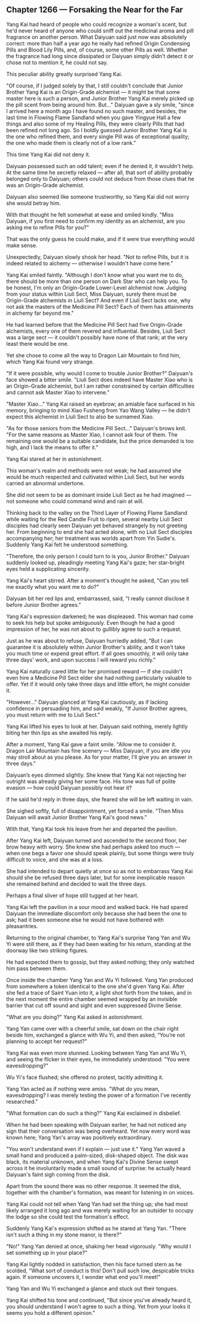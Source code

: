 ## Chapter 1266 — Forsaking the Near for the Far

Yang Kai had heard of people who could recognize a woman's scent, but he'd never heard of anyone who could sniff out the medicinal aroma and pill fragrance on another person. What Daiyuan said just now was absolutely correct: more than half a year ago he really had refined Origin Condensing Pills and Blood Lily Pills, and, of course, some other Pills as well. Whether the fragrance had long since dissipated or Daiyuan simply didn't detect it or chose not to mention it, he could not say.

This peculiar ability greatly surprised Yang Kai.

"Of course, if I judged solely by that, I still couldn't conclude that Junior Brother Yang Kai is an Origin-Grade alchemist — it might be that some master here is such a person, and Junior Brother Yang Kai merely picked up the pill scent from being around him. But..." Daiyuan gave a sly smile, "since I arrived here a month ago I have found no such master, and besides, the last time in Flowing Flame Sandland when you gave Yingyue Hall a few things and also some of my Healing Pills, they were clearly Pills that had been refined not long ago. So I boldly guessed Junior Brother Yang Kai is the one who refined them, and every single Pill was of exceptional quality; the one who made them is clearly not of a low rank."

This time Yang Kai did not deny it.

Daiyuan possessed such an odd talent; even if he denied it, it wouldn't help. At the same time he secretly relaxed — after all, that sort of ability probably belonged only to Daiyuan; others could not deduce from those clues that he was an Origin-Grade alchemist.

Daiyuan also seemed like someone trustworthy, so Yang Kai did not worry she would betray him.

With that thought he felt somewhat at ease and smiled kindly. "Miss Daiyuan, if you first need to confirm my identity as an alchemist, are you asking me to refine Pills for you?"

That was the only guess he could make, and if it were true everything would make sense.

Unexpectedly, Daiyuan slowly shook her head. "Not to refine Pills, but it is indeed related to alchemy — otherwise I wouldn't have come here."

Yang Kai smiled faintly. "Although I don't know what you want me to do, there should be more than one person on Dark Star who can help you. To be honest, I'm only an Origin-Grade Lower-Level alchemist now. Judging from your status within Liuli Sect, Miss Daiyuan, surely there must be Origin-Grade alchemists in Liuli Sect? And even if Liuli Sect lacks one, why not ask the masters of the Medicine Pill Sect? Each of them has attainments in alchemy far beyond me."

He had learned before that the Medicine Pill Sect had five Origin-Grade alchemists, every one of them revered and influential. Besides, Liuli Sect was a large sect — it couldn't possibly have none of that rank; at the very least there would be one.

Yet she chose to come all the way to Dragon Lair Mountain to find him, which Yang Kai found very strange.

"If it were possible, why would I come to trouble Junior Brother?" Daiyuan's face showed a bitter smile. "Liuli Sect does indeed have Master Xiao who is an Origin-Grade alchemist, but I am rather constrained by certain difficulties and cannot ask Master Xiao to intervene."

"Master Xiao..." Yang Kai raised an eyebrow; an amiable face surfaced in his memory, bringing to mind Xiao Fusheng from Yao Wang Valley — he didn't expect this alchemist in Liuli Sect to also be surnamed Xiao.

"As for those seniors from the Medicine Pill Sect..." Daiyuan's brows knit. "For the same reasons as Master Xiao, I cannot ask four of them. The remaining one would be a suitable candidate, but the price demanded is too high, and I lack the means to offer it."

Yang Kai stared at her in astonishment.

This woman's realm and methods were not weak; he had assumed she would be much respected and cultivated within Liuli Sect, but her words carried an abnormal undertone.

She did not seem to be as dominant inside Liuli Sect as he had imagined — not someone who could command wind and rain at will.

Thinking back to the valley on the Third Layer of Flowing Flame Sandland while waiting for the Red Candle Fruit to ripen, several nearby Liuli Sect disciples had clearly seen Daiyuan yet behaved strangely by not greeting her. From beginning to end she had acted alone, with no Liuli Sect disciples accompanying her; her treatment was worlds apart from Yin Sudie's. Suddenly Yang Kai felt he understood something.

"Therefore, the only person I could turn to is you, Junior Brother." Daiyuan suddenly looked up, pleadingly meeting Yang Kai's gaze; her star-bright eyes held a supplicating sincerity.

Yang Kai's heart stirred. After a moment's thought he asked, "Can you tell me exactly what you want me to do?"

Daiyuan bit her red lips and, embarrassed, said, "I really cannot disclose it before Junior Brother agrees."

Yang Kai's expression darkened; he was displeased. This woman had come to seek his help but spoke ambiguously. Even though he had a good impression of her, he was not about to gullibly agree to such a request.

Just as he was about to refuse, Daiyuan hurriedly added, "But I can guarantee it is absolutely within Junior Brother's ability, and it won't take you much time or expend great effort. If all goes smoothly, it will only take three days' work, and upon success I will reward you richly."

Yang Kai naturally cared little for her promised reward — if she couldn't even hire a Medicine Pill Sect elder she had nothing particularly valuable to offer. Yet if it would only take three days and little effort, he might consider it.

"However..." Daiyuan glanced at Yang Kai cautiously, as if lacking confidence in persuading him, and said weakly, "If Junior Brother agrees, you must return with me to Liuli Sect."

Yang Kai lifted his eyes to look at her. Daiyuan said nothing, merely lightly biting her thin lips as she awaited his reply.

After a moment, Yang Kai gave a faint smile. "Allow me to consider it. Dragon Lair Mountain has fine scenery — Miss Daiyuan, if you are idle you may stroll about as you please. As for your matter, I'll give you an answer in three days."

Daiyuan’s eyes dimmed slightly. She knew that Yang Kai not rejecting her outright was already giving her some face. His tone was full of polite evasion — how could Daiyuan possibly not hear it?

If he said he'd reply in three days, she feared she will be left waiting in vain.

She sighed softly, full of disappointment, yet forced a smile. "Then Miss Daiyuan will await Junior Brother Yang Kai's good news."

With that, Yang Kai took his leave from her and departed the pavilion.

After Yang Kai left, Daiyuan turned and ascended to the second floor, her brow heavy with worry. She knew she had perhaps asked too much — when one begs a favor one should speak plainly, but some things were truly difficult to voice, and she was at a loss.

She had intended to depart quietly at once so as not to embarrass Yang Kai should she be refused three days later, but for some inexplicable reason she remained behind and decided to wait the three days.

Perhaps a final sliver of hope still tugged at her heart.

Yang Kai left the pavilion in a sour mood and walked back. He had spared Daiyuan the immediate discomfort only because she had been the one to ask; had it been someone else he would not have bothered with pleasantries.

Returning to the original chamber, to Yang Kai's surprise Yang Yan and Wu Yi were still there, as if they had been waiting for his return, standing at the doorway like two striking figures.

He had expected them to gossip, but they asked nothing; they only watched him pass between them.

Once inside the chamber Yang Yan and Wu Yi followed. Yang Yan produced from somewhere a token identical to the one she'd given Yang Kai. After she fed a trace of Saint Yuan into it, a light shot forth from the token, and in the next moment the entire chamber seemed wrapped by an invisible barrier that cut off sound and sight and even suppressed Divine Sense.

"What are you doing?" Yang Kai asked in astonishment.

Yang Yan came over with a cheerful smile, sat down on the chair right beside him, exchanged a glance with Wu Yi, and then asked, “You’re not planning to accept her request?”

Yang Kai was even more stunned. Looking between Yang Yan and Wu Yi, and seeing the flicker in their eyes, he immediately understood: "You were eavesdropping?"

Wu Yi's face flushed; she offered no protest, tacitly admitting it.

Yang Yan acted as if nothing were amiss. "What do you mean, eavesdropping? I was merely testing the power of a formation I've recently researched."

"What formation can do such a thing?" Yang Kai exclaimed in disbelief.

When he had been speaking with Daiyuan earlier, he had not noticed any sign that their conversation was being overheard. Yet now every word was known here; Yang Yan's array was positively extraordinary.

"You won't understand even if I explain — just use it." Yang Yan waved a small hand and produced a palm-sized, disk-shaped object. The disk was black, its material unknown, and when Yang Kai's Divine Sense swept across it he involuntarily made a small sound of surprise: he actually heard Daiyuan's faint sigh coming from the disk.

Apart from the sound there was no other response. It seemed the disk, together with the chamber's formation, was meant for listening in on voices.

Yang Kai could not tell when Yang Yan had set the thing up; she had most likely arranged it long ago and was merely waiting for an outsider to occupy the lodge so she could test the formation's effect.

Suddenly Yang Kai's expression shifted as he stared at Yang Yan. "There isn't such a thing in my stone manor, is there?"

"No!" Yang Yan denied at once, shaking her head vigorously. "Why would I set something up in your place?"

Yang Kai lightly nodded in satisfaction, then his face turned stern as he scolded, "What sort of conduct is this! Don't pull such low, despicable tricks again. If someone uncovers it, I wonder what end you'll meet!"

Yang Yan and Wu Yi exchanged a glance and stuck out their tongues.

Yang Kai shifted his tone and continued, "But since you've already heard it, you should understand I won't agree to such a thing. Yet from your looks it seems you hold a different opinion."